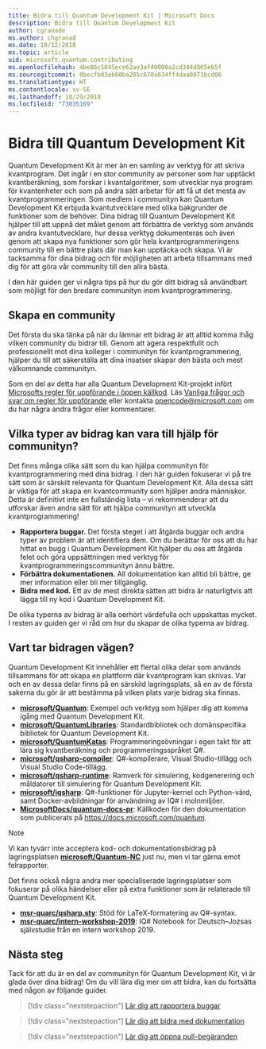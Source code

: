 ```yaml
---
title: Bidra till Quantum Development Kit | Microsoft Docs
description: Bidra till Quantum Development Kit
author: cgranade
ms.author: chgranad
ms.date: 10/12/2018
ms.topic: article
uid: microsoft.quantum.contributing
ms.openlocfilehash: 4be86c5045ece62ae3af40090a2cd344d965e65f
ms.sourcegitcommit: 8becfb03eb60ba205c670a634ff4daa8071bcd06
ms.translationtype: HT
ms.contentlocale: sv-SE
ms.lasthandoff: 10/29/2019
ms.locfileid: "73035169"
---
```

# <a name="contributing-to-the-quantum-development-kit"></a>Bidra till Quantum Development Kit #

Quantum Development Kit är mer än en samling av verktyg för att skriva kvantprogram.
Det ingår i en stor community av personer som har upptäckt kvantberäkning, som forskar i kvantalgoritmer, som utvecklar nya program för kvantenheter och som på andra sätt arbetar för att få ut det mesta av kvantprogrammeringen.
Som medlem i communityn kan Quantum Development Kit erbjuda kvantutvecklare med olika bakgrunder de funktioner som de behöver.
Dina bidrag till Quantum Development Kit hjälper till att uppnå det målet genom att förbättra de verktyg som används av andra kvantutvecklare, hur dessa verktyg dokumenteras och även genom att skapa nya funktioner som gör hela kvantprogrammeringens community till en bättre plats där man kan upptäcka och skapa.
Vi är tacksamma för dina bidrag och för möjligheten att arbeta tillsammans med dig för att göra vår community till den allra bästa.

I den här guiden ger vi några tips på hur du gör ditt bidrag så användbart som möjligt för den bredare communityn inom kvantprogrammering.

## <a name="building-community"></a>Skapa en community ##

Det första du ska tänka på när du lämnar ett bidrag är att alltid komma ihåg vilken community du bidrar till.
Genom att agera respektfullt och professionellt mot dina kolleger i communityn för kvantprogrammering, hjälper du till att säkerställa att dina insatser skapar den bästa och mest välkomnande communityn.

Som en del av detta har alla Quantum Development Kit-projekt infört [Microsofts regler för uppförande i öppen källkod](https://opensource.microsoft.com/codeofconduct/).
Läs [Vanliga frågor och svar om regler för uppförande](https://opensource.microsoft.com/codeofconduct/faq/) eller kontakta [opencode@microsoft.com](mailto:opencode@microsoft.com) om du har några andra frågor eller kommentarer.

## <a name="what-kinds-of-contributions-help-the-community"></a>Vilka typer av bidrag kan vara till hjälp för communityn? ##

Det finns många olika sätt som du kan hjälpa communityn för kvantprogrammering med dina bidrag.
I den här guiden fokuserar vi på tre sätt som är särskilt relevanta för Quantum Development Kit.
Alla dessa sätt är viktiga för att skapa en kvantcommunity som hjälper andra människor.
Detta är definitivt inte en fullständig lista – vi rekommenderar att du utforskar även andra sätt för att hjälpa communityn att utveckla kvantprogrammering!

- **Rapportera buggar.** Det första steget i att åtgärda buggar och andra typer av problem är att identifiera dem. Om du berättar för oss att du har hittat en bugg i Quantum Development Kit hjälper du oss att åtgärda felet och göra uppsättningen med verktyg för kvantprogrammeringscommunityn ännu bättre.
- **Förbättra dokumentationen.** All dokumentation kan alltid bli bättre, ge mer information eller bli mer tillgänglig.
- **Bidra med kod.** Ett av de mest direkta sätten att bidra är naturligtvis att lägga till ny kod i Quantum Development Kit.

De olika typerna av bidrag är alla oerhört värdefulla och uppskattas mycket.
I resten av guiden ger vi råd om hur du skapar de olika typerna av bidrag.

## <a name="where-do-contributions-go"></a>Vart tar bidragen vägen? ##

Quantum Development Kit innehåller ett flertal olika delar som används tillsammans för att skapa en plattform där kvantprogram kan skrivas.
Var och en av dessa delar finns på en särskild lagringsplats, så en av de första sakerna du gör är att bestämma på vilken plats varje bidrag ska finnas.

- [**microsoft/Quantum**](https://github.com/Microsoft/Quantum): Exempel och verktyg som hjälper dig att komma igång med Quantum Development Kit.
- [**microsoft/QuantumLibraries**](https://github.com/Microsoft/QuantumLibraries): Standardbibliotek och domänspecifika bibliotek för Quantum Development Kit.
- [**microsoft/QuantumKatas**](https://github.com/Microsoft/QuantumKatas): Programmeringsövningar i egen takt för att lära sig kvantberäkning och programmeringsspråket Q#.
- [**microsoft/qsharp-compiler**](https://github.com/microsoft/qsharp-compiler): Q#-kompilerare, Visual Studio-tillägg och Visual Studio Code-tillägg.
- [**microsoft/qsharp-runtime**](https://github.com/microsoft/qsharp-runtime): Ramverk för simulering, kodgenerering och måldatorer till simulering för Quantum Development Kit.
- [**microsoft/iqsharp**](https://github.com/microsoft/iqsharp): Q#-funktioner för Jupyter-kernel och Python-värd, samt Docker-avbildningar för användning av IQ# i molnmiljöer.
- [**MicrosoftDocs/quantum-docs-pr**](https://github.com/MicrosoftDocs/quantum-docs-pr): Källkoden för den dokumentation som publicerats på https://docs.microsoft.com/quantum.

> [!NOTE]
> Vi kan tyvärr inte acceptera kod- och dokumentationsbidrag på lagringsplatsen [**microsoft/Quantum-NC**](https://github.com/microsoft/Quantum-NC) just nu, men vi tar gärna emot felrapporter.

Det finns också några andra mer specialiserade lagringsplatser som fokuserar på olika händelser eller på extra funktioner som är relaterade till Quantum Development Kit.

- [**msr-quarc/qsharp.sty**](https://github.com/msr-quarc/qsharp.sty): Stöd för LaTeX-formatering av Q#-syntax.
- [**msr-quarc/intern-workshop-2019**](https://github.com/msr-quarc/intern-workshop-2019): IQ# Notebook for Deutsch–Jozsas självstudie från en intern workshop 2019.

## <a name="next-steps"></a>Nästa steg ##

Tack för att du är en del av communityn för Quantum Development Kit, vi är glada över dina bidrag!
Om du vill lära dig mer om att bidra, kan du fortsätta med någon av följande guider.

> [!div class="nextstepaction"]
> [Lär dig att rapportera buggar](xref:microsoft.quantum.contributing.reporting)

> [!div class="nextstepaction"]
> [Lär dig att bidra med dokumentation](xref:microsoft.quantum.contributing.docs)

> [!div class="nextstepaction"]
> [Lär dig att öppna pull-begäranden](xref:microsoft.quantum.contributing.pulls)

